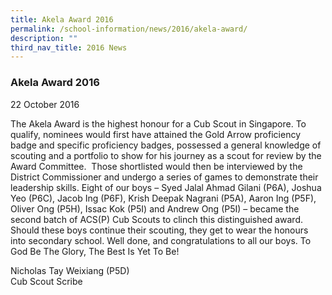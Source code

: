 ```yaml
---
title: Akela Award 2016
permalink: /school-information/news/2016/akela-award/
description: ""
third_nav_title: 2016 News
---
```

### **Akela Award 2016**
22 October 2016

The Akela Award is the highest honour for a Cub Scout in Singapore. To qualify, nominees would first have attained the Gold Arrow proficiency badge and specific proficiency badges, possessed a general knowledge of scouting and a portfolio to show for his journey as a scout for review by the Award Committee.  Those shortlisted would then be interviewed by the District Commissioner and undergo a series of games to demonstrate their leadership skills. Eight of our boys – Syed Jalal Ahmad Gilani (P6A), Joshua Yeo (P6C), Jacob Ing (P6F), Krish Deepak Nagrani (P5A), Aaron Ing (P5F), Oliver Ong (P5H), Issac Kok (P5I) and Andrew Ong (P5I) – became the second batch of ACS(P) Cub Scouts to clinch this distinguished award. Should these boys continue their scouting, they get to wear the honours into secondary school. Well done, and congratulations to all our boys. To God Be The Glory, The Best Is Yet To Be! 

Nicholas Tay Weixiang (P5D)<br>
Cub Scout Scribe